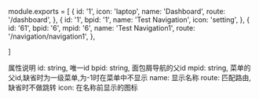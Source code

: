 module.exports = [
{
    id: '1',
    icon: 'laptop',
    name: 'Dashboard',
    route: '/dashboard',
  },
  {
    id: '1',
    bpid: '1',
    name: 'Test Navigation',
    icon: 'setting',
  },
  {
    id: '61',
    bpid: '6',
    mpid: '6',
    name: 'Test Navigation1',
    route: '/navigation/navigation1',
  },

]

属性说明
id: string, 唯一id
bpid: string, 面包屑导航的父id
mpid: string, 菜单的父id,缺省时为一级菜单,为-1时在菜单中不显示
name: 显示名称
route: 匹配路由,缺省时不做跳转
icon: 在名称前显示的图标